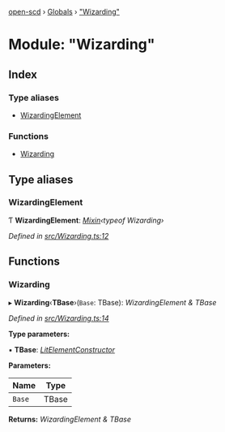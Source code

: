 [open-scd](../README.md) › [Globals](../globals.md) › ["Wizarding"](_wizarding_.md)

# Module: "Wizarding"

## Index

### Type aliases

* [WizardingElement](_wizarding_.md#wizardingelement)

### Functions

* [Wizarding](_wizarding_.md#wizarding)

## Type aliases

###  WizardingElement

Ƭ **WizardingElement**: *[Mixin](_foundation_.md#mixin)‹typeof Wizarding›*

*Defined in [src/Wizarding.ts:12](https://github.com/openscd/open-scd/blob/2534042/src/Wizarding.ts#L12)*

## Functions

###  Wizarding

▸ **Wizarding**‹**TBase**›(`Base`: TBase): *WizardingElement & TBase*

*Defined in [src/Wizarding.ts:14](https://github.com/openscd/open-scd/blob/2534042/src/Wizarding.ts#L14)*

**Type parameters:**

▪ **TBase**: *[LitElementConstructor](_foundation_.md#litelementconstructor)*

**Parameters:**

Name | Type |
------ | ------ |
`Base` | TBase |

**Returns:** *WizardingElement & TBase*

